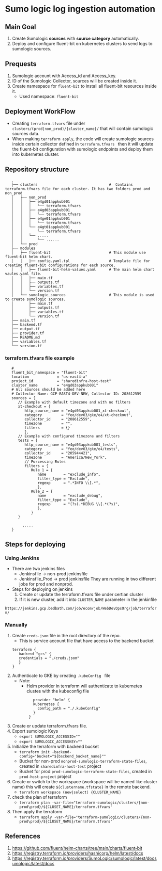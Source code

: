 # Sumo logic log ingestion automation 
## Main Goal 
1. Create Sumologic **sources** with **source category** automatically.
2. Deploy and configure fluent-bit on kubernetes clusters to send logs to sumologic sources.
## Prequests
1. Sumologic account with Access_id and Access_key.
2. ID of the Sumologic Collector, sources will be created inside it.
3. Create namespace for ```fluent-bit``` to install all fluent-bit resources inside it. 
   * Used namespace: ```fluent-bit```
## Deployment WorkFlow
* Creating ```terraform.tfvars``` file under ```clusters/(prod|non_prod)/{cluster_name}/``` that will contain sumologic sources data.
* When making ```terraform apply```, the code will create sumologic sources inside certain collector defined in ```terraform.tfvars ``` then it will update the fluent-bit configuration with sumologic endpoints and deploy them into kubernetes cluster.
## Repository structure
```
   .
   ├── clusters                                 #  Contains terraform.tfvars file for each cluster. It has two folders prod and non_prod
   │   ├── non_prod
   │   │   ├── e4gd01appkub001
   │   │   │   └── terraform.tfvars
   │   │   ├── e4gd03appkub001
   │   │   │   └── terraform.tfvars
   │   │   ├── e4ge01appkub001
   │   │   │   └── terraform.tfvars
   │   │   └── e4gt01appkub001
   │   │       └── terraform.tfvars
   │   │   └── .....
   │   │       └── ......
   │   └── prod
   ├── modules                                
   │   ├── fluent-bit                           # This module use fluent-bit helm chart.
   │   │   ├── config.yaml.tpl                  # Template file for creating fluent-bit configurations for each source.
   │   │   ├── fluent-bit-helm-values.yaml      # The main helm chart vaules.yaml file.
   │   │   ├── main.tf
   │   │   ├── outputs.tf
   │   │   ├── variables.tf
   │   │   └── version.tf
   │   └── sumologic_sources                    # This module is used to create sumologic sources.
   │       ├── main.tf
   │       ├── outputs.tf
   │       ├── variables.tf
   │       └── version.tf
   ├── main.tf
   ├── backend.tf
   ├── output.tf
   ├── provider.tf
   ├── README.md
   ├── variables.tf
   └── version.tf
```
### terraform.tfvars file example
```
   #
   fluent_bit_namespace = "fluent-bit"
   location             = "us-east4-a"
   project_id           = "sharedinfra-host-test"
   cluster_name         = "e4gd03appkub001"
   # All sources should be added here
   # Collector Name: GCP-EAST4-DEV-NEW, Collector ID: 208612559
   sources = {
      // Example with default timezone and with no filters
      xt-checkout = {
         http_source_name = "e4gd03appkub001_xt-checkout",
         category         = "feo/dev03/gke/e4/xt-checkout",
         collector_id     = "208612559",
         timezone         = "",
         filters          = {}
         },
      // Example with configured timezone and filters
      tests = {
         http_source_name = "e4gd03appkub001_tests",
         category         = "feo/dev03/gke/e4/tests",
         collector_id     = "205944421",
         timezone         = "America/New_York",
         // Porcessing Rules
         filters = {
            Rule_1 = {
               name        = "exclude_info",
               filter_type = "Exclude",
               regexp      = ".*INFO \\[.*",
               },
            Rule_2 = {
               name        = "exclude_debug",
               filter_type = "Exclude",
               regexp      = "(?s).*DEBUG \\[.*(?s)",
               },
            }
      }

        .....
   }
```
## Steps for deploying
### Using Jenkins
* There are two jenkins files 
   * Jenkinsfile -> non-prod jenkinsfile
   * Jenkinsfile_Prod -> prod jenkinsfile
They are running in two different jobs for prod and nonprod. 
* Steps for deploying on jenkins
   1. Create or update the terraform.tfvars file under certian cluster
   2. If it is new cluster, add it into ```CLUSTER_NAME``` parameter in the jenkinfile

``` https://jenkins.gcp.bedbath.com/job/ecom/job/WebDevOpsOrg/job/terraform/ ```
### Manually
1. Create ```creds.json``` file in the root directory of the repo. 
   * This is service account file that have access to the backend bucket
   ```
   terraform {
      backend "gcs" {
      credentials = "./creds.json"
      }
   }
   ```   
3. Authenticate to GKE by creating ```.kubeConfig ``` file
   * Note: 
     * Helm provider in terraform will authenticate to kubernetes clustes with the kubeconfig file
        ```
           provider "helm" {
           kubernetes {
             config_path = "./.kubeConfig"
           }
         } 
         ```
4. Create or update terraform.tfvars file. 
5. Export sumologic Keys
   * ```export SUMOLOGIC_ACCESSID=""```
   * ```export SUMOLOGIC_ACCESSKEY=""```
6. Initialize the terraform with backend bucket 
   * ```terraform init -backend-config="bucket="${backend_bucket_name}"" ```
   * Bucket for non-prod ```nonprod-sumologic-terraform-state-files```, created in ```sharedinfra-host-test``` project
   * Bucket for prod ```prod-sumologic-terraform-state-files```, created in ```prod-host-project``` project
7. Create or switch to the workspace (workspace will be named like cluster name) this will create ```${clustername.tfstate}``` in the remote backend. 
   * ```terraform workspace (new|select) {CLUSTER_NAME}```
8.  check the plan of terraform 
    * ```terraform plan -var-file="terraform-sumologic/clusters/{non-prod\prod}/${CLUSET_NAME}/terraform.tfvars"```
9.  Then apply the terraform 
    *  ```terraform apply -var-file="terraform-sumologic/clusters/{non-prod\prod}/${CLUSET_NAME}/terraform.tfvars"```
## References 
1. https://github.com/fluent/helm-charts/tree/main/charts/fluent-bit
2. https://registry.terraform.io/providers/hashicorp/helm/latest/docs
3. https://registry.terraform.io/providers/SumoLogic/sumologic/latest/docsumologic/latest/docs